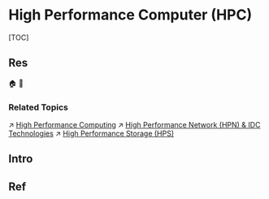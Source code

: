 # High Performance Computer (HPC)

[TOC]



## Res
🏠 
🚧 


### Related Topics
↗ [High Performance Computing](High%20Performance%20Computing/High%20Performance%20Computing.md)
↗ [High Performance Network (HPN) & IDC Technologies](../../../🏎️%20Computer%20Networking%20and%20Communication/🚀%20High%20Performance%20Network%20(HPN)%20&%20IDC%20Technologies/High%20Performance%20Network%20(HPN)%20&%20IDC%20Technologies.md)
↗ [High Performance Storage (HPS)](../../../🍕%20Computer%20Storage%20&%20Database%20Systems/High%20Performance%20Storage%20(HPS)/High%20Performance%20Storage%20(HPS).md)



## Intro



## Ref
